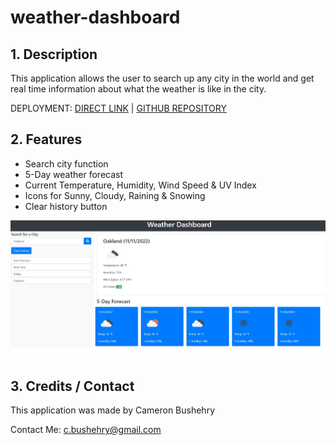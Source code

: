 # weather-dashboard

## 1. Description
This application allows the user to search up any city in the world and get real time information about what the weather is like in the city.

DEPLOYMENT:
 [DIRECT LINK](https://cbushehry.github.io/weather-dashboard/) | [GITHUB REPOSITORY](https://github.com/cbushehry/weather-dashboard)

## 2. Features
 * Search city function
 * 5-Day weather forecast
 * Current Temperature, Humidity, Wind Speed & UV Index
 * Icons for Sunny, Cloudy, Raining & Snowing
 * Clear history button

 ![password generator homepage](assets/images/weather-dashboard.jpg)

## 3. Credits / Contact
This application was made by Cameron Bushehry

Contact Me: c.bushehry@gmail.com